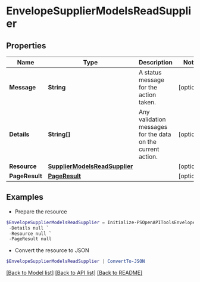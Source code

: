 # EnvelopeSupplierModelsReadSupplier
## Properties

Name | Type | Description | Notes
------------ | ------------- | ------------- | -------------
**Message** | **String** | A status message for the action taken. | [optional] 
**Details** | **String[]** | Any validation messages for the data on the current action. | [optional] 
**Resource** | [**SupplierModelsReadSupplier**](SupplierModelsReadSupplier.md) |  | [optional] 
**PageResult** | [**PageResult**](PageResult.md) |  | [optional] 

## Examples

- Prepare the resource
```powershell
$EnvelopeSupplierModelsReadSupplier = Initialize-PSOpenAPIToolsEnvelopeSupplierModelsReadSupplier  -Message null `
 -Details null `
 -Resource null `
 -PageResult null
```

- Convert the resource to JSON
```powershell
$EnvelopeSupplierModelsReadSupplier | ConvertTo-JSON
```

[[Back to Model list]](../README.md#documentation-for-models) [[Back to API list]](../README.md#documentation-for-api-endpoints) [[Back to README]](../README.md)

